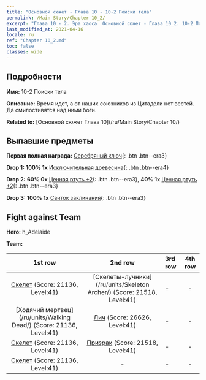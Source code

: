 ```yaml
---
title: "Основной сюжет - Глава 10 - 10-2 Поиски тела"
permalink: /Main Story/Chapter 10_2/
excerpt: "Глава 10 - 2. Эра хаоса  Основной сюжет - Глава 10_2. 10-2 Поиски тела"
last_modified_at: 2021-04-16
locale: ru
ref: "Chapter 10_2.md"
toc: false
classes: wide
---
```


## Подробности

 **Имя:** 10-2 Поиски тела

 **Описание:** Время идет, а от наших союзников из Цитадели нет вестей. Да смилостивятся над ними боги.

 **Related to:** [Основной сюжет Глава 10](/ru/Main Story/Chapter 10/)

## Выпавшие предметы

 **Первая полная награда:** [Серебряный ключ](/ru/Items/con_693/){: .btn .btn--era3}

 **Drop 1:** **100% 1x** [Исключительная древесина](/ru/Items/mat_34/){: .btn .btn--era4}

 **Drop 2:** **60% 0x** [Ценная ртуть +2](/ru/Items/mat_28/){: .btn .btn--era3}, **40% 1x** [Ценная ртуть +2](/ru/Items/mat_28/){: .btn .btn--era3}

 **Drop 3:** **100% 1x** [Свиток заклинания](/ru/Items/con_694/){: .btn .btn--era3}


## Fight against Team
 **Hero:** h_Adelaide

 **Team:**


  | 1st row | 2nd row | 3rd row | 4th row |
  |:----:|:----:|:----|:----:|
  | [Скелет](/ru/units/Skeleton/) (Score: 21136, Level:41)  | [Скелеты-лучники](/ru/units/Skeleton Archer/) (Score: 21518, Level:41)  | - | - |
  | [Ходячий мертвец](/ru/units/Walking Dead/) (Score: 21136, Level:41)  | [Лич](/ru/units/Lich/) (Score: 26626, Level:41)  | - | - |
  | [Скелет](/ru/units/Skeleton/) (Score: 21136, Level:41)  | [Призрак](/ru/units/Wight/) (Score: 21518, Level:41)  | - | - |
  | [Скелет](/ru/units/Skeleton/) (Score: 21136, Level:41)  | - | - | - |


